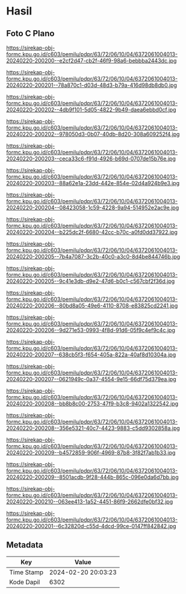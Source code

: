 # Hasil

## Foto C Plano

https://sirekap-obj-formc.kpu.go.id/c603/pemilu/pdpr/63/72/06/10/04/6372061004013-20240220-200200--e2cf2d47-cb2f-46f9-98a6-bebbba2443dc.jpg

https://sirekap-obj-formc.kpu.go.id/c603/pemilu/pdpr/63/72/06/10/04/6372061004013-20240220-200201--78a870c1-d03d-48d3-b79a-416d98db8db0.jpg

https://sirekap-obj-formc.kpu.go.id/c603/pemilu/pdpr/63/72/06/10/04/6372061004013-20240220-200202--4db9f101-5d05-4822-9b49-daea6ebbd0cf.jpg

https://sirekap-obj-formc.kpu.go.id/c603/pemilu/pdpr/63/72/06/10/04/6372061004013-20240220-200202--978050d3-0b07-40db-8d20-308a609252f4.jpg

https://sirekap-obj-formc.kpu.go.id/c603/pemilu/pdpr/63/72/06/10/04/6372061004013-20240220-200203--ceca33c6-f91d-4926-b69d-0707de15b76e.jpg

https://sirekap-obj-formc.kpu.go.id/c603/pemilu/pdpr/63/72/06/10/04/6372061004013-20240220-200203--88a62e1a-23dd-442e-854e-02d4a924b9e3.jpg

https://sirekap-obj-formc.kpu.go.id/c603/pemilu/pdpr/63/72/06/10/04/6372061004013-20240220-200204--08423058-1c59-4228-9a94-514952e2ac9e.jpg

https://sirekap-obj-formc.kpu.go.id/c603/pemilu/pdpr/63/72/06/10/04/6372061004013-20240220-200204--b225dc2f-6680-42cc-b70c-a0fd0dd37922.jpg

https://sirekap-obj-formc.kpu.go.id/c603/pemilu/pdpr/63/72/06/10/04/6372061004013-20240220-200205--7b4a7087-3c2b-40c0-a3c0-8d4be844746b.jpg

https://sirekap-obj-formc.kpu.go.id/c603/pemilu/pdpr/63/72/06/10/04/6372061004013-20240220-200205--9c41e3db-d9e2-47d6-b0c1-c567cbf2f36d.jpg

https://sirekap-obj-formc.kpu.go.id/c603/pemilu/pdpr/63/72/06/10/04/6372061004013-20240220-200206--80bd8a05-49e6-4110-8708-e83825cd2241.jpg

https://sirekap-obj-formc.kpu.go.id/c603/pemilu/pdpr/63/72/06/10/04/6372061004013-20240220-200206--9d271e53-0993-4f8d-91d6-05f9c4ef9c4c.jpg

https://sirekap-obj-formc.kpu.go.id/c603/pemilu/pdpr/63/72/06/10/04/6372061004013-20240220-200207--638cb5f3-f654-405a-822a-40af8d10304a.jpg

https://sirekap-obj-formc.kpu.go.id/c603/pemilu/pdpr/63/72/06/10/04/6372061004013-20240220-200207--0621949c-0a37-4554-9e15-66df75d379ea.jpg

https://sirekap-obj-formc.kpu.go.id/c603/pemilu/pdpr/63/72/06/10/04/6372061004013-20240220-200208--bb8b8c00-2753-47f9-b3c8-9402a1322542.jpg

https://sirekap-obj-formc.kpu.go.id/c603/pemilu/pdpr/63/72/06/10/04/6372061004013-20240220-200208--356e5321-40c7-4423-9883-c5dd9302858a.jpg

https://sirekap-obj-formc.kpu.go.id/c603/pemilu/pdpr/63/72/06/10/04/6372061004013-20240220-200209--b4572859-906f-4969-87b8-3f82f7ab1b33.jpg

https://sirekap-obj-formc.kpu.go.id/c603/pemilu/pdpr/63/72/06/10/04/6372061004013-20240220-200209--8501acdb-9f28-444b-865c-096e0da6d7bb.jpg

https://sirekap-obj-formc.kpu.go.id/c603/pemilu/pdpr/63/72/06/10/04/6372061004013-20240220-200210--063ee413-1a52-4451-86f9-2662dfe0bf32.jpg

https://sirekap-obj-formc.kpu.go.id/c603/pemilu/pdpr/63/72/06/10/04/6372061004013-20240220-200201--6c32820d-c55d-4dcd-99ce-0147ff842842.jpg


## Metadata

| Key        | Value               |
| ---------- | ------------------- |
| Time Stamp | 2024-02-20 20:03:23 |
| Kode Dapil | 6302                |



